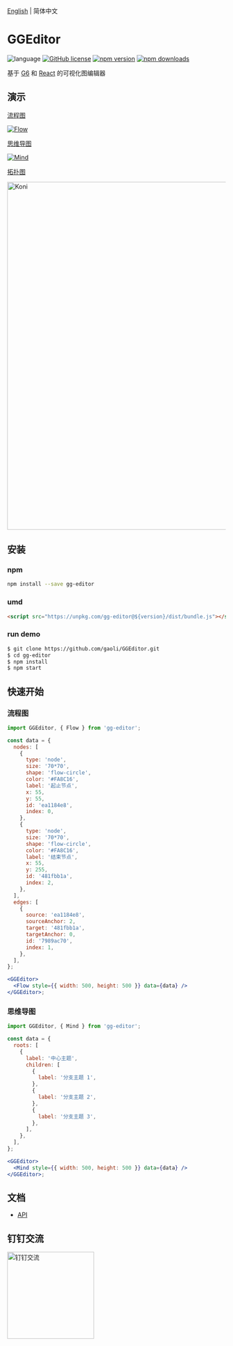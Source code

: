 [English](README.md) | 简体中文

# GGEditor

![language](https://img.shields.io/badge/language-react-red.svg) [![GitHub license](https://img.shields.io/github/license/mashape/apistatus.svg)](https://github.com/gaoli/GGEditor/blob/master/LICENSE)
[![npm version](https://img.shields.io/npm/v/gg-editor.svg)](https://www.npmjs.com/package/gg-editor)
[![npm downloads](https://img.shields.io/npm/dm/gg-editor.svg)](https://www.npmjs.com/package/gg-editor)

基于 [G6](https://github.com/antvis/g6) 和 [React](https://github.com/facebook/react) 的可视化图编辑器

## 演示

[流程图](http://ggeditor.com/demo/#/flow)

[![Flow](https://img.alicdn.com/tfs/TB1cl0LyAzoK1RjSZFlXXai4VXa-800-407.gif)](http://ggeditor.com/demo/#/flow)

[思维导图](http://ggeditor.com/demo/#/mind)

[![Mind](https://img.alicdn.com/tfs/TB1Qed2yxjaK1RjSZFAXXbdLFXa-800-467.gif)](http://ggeditor.com/demo/#/mind)

[拓扑图](http://ggeditor.com/demo/#/koni)

[<img src="https://img.alicdn.com/tfs/TB1vWxUyAvoK1RjSZFwXXciCFXa-1920-1003.png" alt="Koni" width="800">](http://ggeditor.com/demo/#/koni)

## 安装

### npm

```sh
npm install --save gg-editor
```

### umd

```html
<script src="https://unpkg.com/gg-editor@${version}/dist/bundle.js"></script>
```

### run demo

```sh
$ git clone https://github.com/gaoli/GGEditor.git
$ cd gg-editor
$ npm install
$ npm start
```

## 快速开始

### 流程图

```jsx
import GGEditor, { Flow } from 'gg-editor';

const data = {
  nodes: [
    {
      type: 'node',
      size: '70*70',
      shape: 'flow-circle',
      color: '#FA8C16',
      label: '起止节点',
      x: 55,
      y: 55,
      id: 'ea1184e8',
      index: 0,
    },
    {
      type: 'node',
      size: '70*70',
      shape: 'flow-circle',
      color: '#FA8C16',
      label: '结束节点',
      x: 55,
      y: 255,
      id: '481fbb1a',
      index: 2,
    },
  ],
  edges: [
    {
      source: 'ea1184e8',
      sourceAnchor: 2,
      target: '481fbb1a',
      targetAnchor: 0,
      id: '7989ac70',
      index: 1,
    },
  ],
};

<GGEditor>
  <Flow style={{ width: 500, height: 500 }} data={data} />
</GGEditor>;
```

### 思维导图

```jsx
import GGEditor, { Mind } from 'gg-editor';

const data = {
  roots: [
    {
      label: '中心主题',
      children: [
        {
          label: '分支主题 1',
        },
        {
          label: '分支主题 2',
        },
        {
          label: '分支主题 3',
        },
      ],
    },
  ],
};

<GGEditor>
  <Mind style={{ width: 500, height: 500 }} data={data} />
</GGEditor>;
```

## 文档

- [API](https://www.yuque.com/ggeditor/api)

## 钉钉交流

[<img src="https://img.alicdn.com/tfs/TB1AWhRywHqK1RjSZJnXXbNLpXa-1242-1602.jpg" alt="钉钉交流" width="200">](https://qr.dingtalk.com/action/joingroup?code=v1,k1,PSFRQbatttuFXEJhDNG1P4CMMUI1+sUDO5MZr3gjhqk=&_dt_no_comment=1&origin=11)
